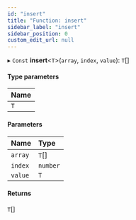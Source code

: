 ```yaml
---
id: "insert"
title: "Function: insert"
sidebar_label: "insert"
sidebar_position: 0
custom_edit_url: null
---
```


▸ `Const` **insert**<`T`\>(`array`, `index`, `value`): `T`[]

#### Type parameters

| Name |
| :------ |
| `T` |

#### Parameters

| Name | Type |
| :------ | :------ |
| `array` | `T`[] |
| `index` | `number` |
| `value` | `T` |

#### Returns

`T`[]

